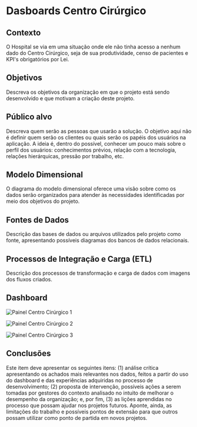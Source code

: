# Dasboards Centro Cirúrgico

## Contexto
O Hospital se via em uma situação onde ele não tinha acesso a nenhum dado do Centro Cirúrgico, seja de sua produtividade, censo de pacientes e KPI's obrigatórios por Lei.

## Objetivos
Descreva os objetivos da organização em que o projeto está sendo desenvolvido e que motivam a criação deste projeto.

## Público alvo
Descreva quem serão as pessoas que usarão a solução. O objetivo aqui não é definir quem serão os clientes ou quais serão os papéis dos usuários na aplicação. A ideia é, dentro do possível, conhecer um pouco mais sobre o perfil dos usuários: conhecimentos prévios, relação com a tecnologia, relações hierárquicas, pressão por trabalho, etc.

## Modelo Dimensional
O diagrama do modelo dimensional oferece uma visão sobre como os dados serão organizados para atender às necessidades identificadas por meio dos objetivos do projeto.

## Fontes de Dados
Descrição das bases de dados ou arquivos utilizados pelo projeto como fonte, apresentando possíveis diagramas dos bancos de dados relacionais.

## Processos de Integração e Carga (ETL)
Descrição dos processos de transformação e carga de dados com imagens dos fluxos criados.

## Dashboard
![Painel Centro Cirúrgico 1](https://github.com/chscharth/Dasboards/assets/85425294/806b41cf-7f88-4805-8b7a-c4eabed13baf)

![Painel Centro Cirúrgico 2](https://github.com/chscharth/Dasboards/assets/85425294/d5d979e8-a000-449e-8eaf-dce0f3451ddb)

![Painel Centro Cirúrgico 3](https://github.com/chscharth/Dasboards/assets/85425294/badd2707-0171-408f-b48d-30383e32d593)

## Conclusões
Este item deve apresentar os seguintes itens: (1) análise crítica apresentando os achados mais relevantes nos dados, feitos a partir do uso do dashboard e das experiências adquiridas no processo de desenvolvimento; (2) proposta de intervenção, possíveis ações a serem tomadas por gestores do contexto analisado no intuito de melhorar o desempenho da organização; e, por fim, (3) as lições aprendidas no processo que possam ajudar nos projetos futuros.
Aponte, ainda, as limitações do trabalho e possíveis pontos de extensão para que outros possam utilizar como ponto de partida em novos projetos.

